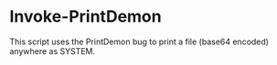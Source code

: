 # Invoke-PrintDemon
This script uses the PrintDemon bug to print a file (base64 encoded) anywhere as SYSTEM.
